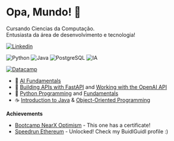 # Opa, Mundo! 👋
Cursando Ciencias da Computação.  
Entusiasta da área de desenvolvimento e tecnologia!

[![Linkedin](https://img.shields.io/badge/-LinkedIn-blue?style=flat-square&logo=Linkedin&logoColor=white)](https://www.linkedin.com/in/leonardobri/)   

![Python](https://img.shields.io/badge/-Python-3776AB?style=flat-square&logo=python&logoColor=ffffff)
![Java](https://img.shields.io/badge/-Java-007396?style=flat-square&logo=java&logoColor=ffffff)
![PostgreSQL](https://img.shields.io/badge/-PostgreSQL-336791?style=flat-square&logo=postgresql&logoColor=ffffff)
![IA](https://img.shields.io/badge/-IA-FF6F61?style=flat-square&logo=microchip&logoColor=ffffff)

[![Datacamp](https://img.shields.io/badge/Datacamp-03EF62?style=for-the-badge&logo=datacamp&logoColor=white)](https://www.datacamp.com/portfolio/leonardobri)   
- 🤖 [AI Fundamentals](https://www.datacamp.com/skill-verification/AIF0024854341667)  
- 🐍 [Building APIs with FastAPI](https://www.datacamp.com/completed/statement-of-accomplishment/track/c64b264795e2358a8c67f2f88ac2ea88f47f6a02) and [Working with the OpenAI API](https://www.datacamp.com/completed/statement-of-accomplishment/course/37492a63b431ebe9fc0c59a18148c2a1e5243a12)  
- 🐍 [Python Programming](https://www.datacamp.com/completed/statement-of-accomplishment/track/855c0fd421f92fb8c08ea517266d5cde97bb8323) and [Fundamentals](https://www.datacamp.com/completed/statement-of-accomplishment/track/c5e8b7cc8cdc74f3e962728aaa7280a0c7f1db00)   
- ☕ [Introduction to Java](https://www.datacamp.com/completed/statement-of-accomplishment/course/a942341f9f5a3f24b10861e7fa59dd62f1828b81) & [Object-Oriented Programming](https://www.datacamp.com/completed/statement-of-accomplishment/course/247af240e3597210bbf7199f67d043fac16ae44e)

**Achievements**  

- [Bootcamp NearX Optimism](https://www.linkedin.com/posts/leonardobri_primeiro-de-muitos-conclu%C3%ADdo-nearx-innovation-activity-7176268801305419776-ffCj?utm_source=share&utm_medium=member_desktop) - This one has a certificate!  
- [Speedrun Ethereum](https://app.buidlguidl.com/builders/0xC4de020Cfb94D5e7Da5536551da6cfE01Dce33Ec) - Unlocked! Check my BuidlGuidl profile :)  


